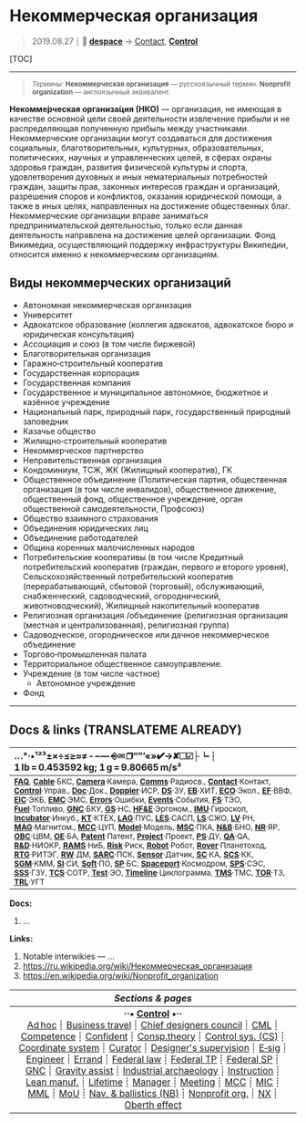 # Некоммерческая организация
> 2019.08.27 ┊ **🚀 [despace](index.md)** → [Contact](contact.md), **[Control](control.md)**

[TOC]

---

> <small>*Термины:* **Некоммерческая организация** — русскоязычный термин. **Nonprofit organization** — англоязычный эквивалент.</small>

**Некомме́рческая организа́ция (НКО)** — организация, не имеющая в качестве основной цели своей деятельности извлечение прибыли и не распределяющая полученную прибыль между участниками. Некоммерческие организации могут создаваться для достижения социальных, благотворительных, культурных, образовательных, политических, научных и управленческих целей, в сферах охраны здоровья граждан, развития физической культуры и спорта, удовлетворения духовных и иных нематериальных потребностей граждан, защиты прав, законных интересов граждан и организаций, разрешения споров и конфликтов, оказания юридической помощи, а также в иных целях, направленных на достижение общественных благ. Некоммерческие организации вправе заниматься предпринимательской деятельностью, только если данная деятельность направлена на достижение целей организации. Фонд Викимедиа, осуществляющий поддержку инфраструктуры Википедии, относится именно к некоммерческим организациям.



## Виды некоммерческих организаций

   - Автономная некоммерческая организация
   - Университет
   - Адвокатское образование (коллегия адвокатов, адвокатское бюро и юридическая консультация)
   - Ассоциация и союз (в том числе биржевой)
   - Благотворительная организация
   - Гаражно‑строительный кооператив
   - Государственная корпорация
   - Государственная компания
   - Государственное и муниципальное автономное, бюджетное и казённое учреждение
   - Национальный парк, природный парк, государственный природный заповедник
   - Казачье общество
   - Жилищно‑строительный кооператив
   - Некоммерческое партнерство
   - Неправительственная организация
   - Кондоминиум, ТСЖ, ЖК (Жилищный кооператив), ГК
   - Общественное объединение (Политическая партия, общественная организация (в том числе инвалидов), общественное движение, общественный фонд, общественное учреждение, орган общественной самодеятельности, Профсоюз)
   - Общество взаимного страхования
   - Объединения юридических лиц
   - Объединение работодателей
   - Община коренных малочисленных народов
   - Потребительские кооперативы (в том числе Кредитный потребительский кооператив (граждан, первого и второго уровня), Сельскохозяйственный потребительский кооператив (перерабатывающий, сбытовой (торговый), обслуживающий, снабженческий, садоводческий, огороднический, животноводческий), Жилищный накопительный кооператив
   - Религиозная организация /объединение (религиозная организация (местная и централизованная), религиозная группа)
   - Садоводческое, огородническое или дачное некоммерческое объединение
   - Торгово‑промышленная палата
   - Территориальное общественное самоуправление.
   - Учреждение (в том числе частное)
      - Автономное учреждение
   - Фонд



<p style="page-break-after:always"> </p>

---

## Docs & links (TRANSLATEME ALREADY)
|…°·•¹²³±×÷≤≥≈≠ ‑ −— ⎆✉ ❐“”’«»✔→✘☐☑├┕┆ 1 lb = 0.453592 kg; 1 g = 9.80665 m/s²|
|:--|
|<small>**[FAQ](faq.md)**, **[Cable](cable.md)**·БКС, **[Camera](camera.md)**·Камера, **[Comms](comms.md)**·Радиосв., **[Contact](contact.md)**·Контакт, **[Control](control.md)**·Управ., **[Doc](doc.md)**·Док., **[Doppler](doppler.md)**·ИСР, **[DS](ds.md)**·ЗУ, **[EB](eb.md)**·ХИТ, **[ECO](ecology.md)**·Экол., **[EF](ef.md)**·ВВФ, **[ElC](elc.md)**·ЭКБ, **[EMC](emc.md)**·ЭМС, **[Errors](error.md)**·Ошибки, **[Events](event.md)**·События, **[FS](fs.md)**·ТЭО, **[Fuel](fuel.md)**·Топливо, **[GNC](gnc.md)**·БКУ, **[GS](scs.md)**·НС, **[HF&E](hfe.md)**·Эргоном., **[IMU](imu.md)**·Гироскоп, **[Incubator](incubator.md)**·Инкуб., **[KT](kt.md)**·КТЕХ, **[LAG](lag.md)**·ПУC, **[LES](les.md)**·САСП, **[LS](ls.md)**·СЖО, **[LV](lv.md)**·РН, **[MAG](mag.md)**·Магнитом., **[MCC](mcc.md)**·ЦУП, **[Model](model.md)**·Модель, **[MSC](sc.md)**·ПКА, **[N&B](nnb.md)**·БНО, **[NR](nr.md)**·ЯР, **[OBC](obc.md)**·ЦВМ, **[OE](oe.md)**·БА, **[Patent](патент.md)**·Патент, **[Project](project.md)**·Проект, **[PS](ps.md)**·ДУ, **[QA](quality.md)**·QA, **[R&D](rnd.md)**·НИОКР, **[RAMS](rams.md)**·НиБ, **[Risk](risk.md)**·Риск, **[Robot](robotics.md)**·Робот, **[Rover](rover.md)**·Планетоход, **[RTG](rtg.md)**·РИТЭГ, **[RW](rw.md)**·ДМ, **[SARC](sarc.md)**·ПСК, **[Sensor](sensor.md)**·Датчик, **[SC](sc.md)**·КА, **[SCS](scs.md)**·КК, **[SGM](sgm.md)**·КММ, **[SI](si.md)**·СИ, **[Soft](soft.md)**·ПО, **[SP](sp.md)**·БС, **[Spaceport](spaceport.md)**·Космодром, **[SPS](sps.md)**·СЭС, **[SSS](sss.md)**·ГЗУ, **[TCS](tcs.md)**·СОТР, **[Test](test.md)**·ЭО, **[Timeline](timeline.md)**·Циклограмма, **[TMS](tms.md)**·ТМС, **[TOR](tor.md)**·ТЗ, **[TRL](trl.md)**·УГТ</small>|

**Docs:**

   1. …

**Links:**

   1. Notable interwikies — …
   1. <https://ru.wikipedia.org/wiki/Некоммерческая_организация>
   1. <https://en.wikipedia.org/wiki/Nonprofit_organization>

|*Sections & pages*|
|:--:|
|**··• [Control](Control.md) •··**<br> [Ad hoc](ad_hoc.md) ┊ [Business travel](business_travel.md) ┊ [Chief designers council](cocd.md) ┊ [CML](cml.md) ┊ [Competence](competence.md) ┊ [Confident](confident.md) ┊ [Consp.theory](consp_theory.md) ┊ [Control sys. (CS)](cs.md) ┊ [Coordinate system](coord_sys.md) ┊ [Curator](curator.md) ┊ [Designer's supervision](des_spv.md) ┊ [E‑sig](esig.md) ┊ [Engineer](engineer.md) ┊ [Errand](errand.md) ┊ [Federal law](fed_law.md) ┊ [Federal TP](fed_tp.md) ┊ [Federal SP](fed_sp.md) ┊ [GNC](gnc.md) ┊ [Gravity assist](gravass.md) ┊ [Industrial archaeology](ind_arch.md) ┊ [Instruction](instruction.md) ┊ [Lean manuf.](lean_man.md) ┊ [Lifetime](lifetime.md) ┊ [Manager](manager.md) ┊ [Meeting](meeting.md) ┊ [MCC](mcc.md) ┊ [MIC](mic.md) ┊ [MML](mml.md) ┊ [MoU](mou.md) ┊ [Nav. & ballistics (NB)](nnb.md) ┊ [Nonprofit org.](nonprof_org.md) ┊ [NX](nx.md) ┊ [Oberth effect](oberth_eff.md) | ┊ [Org.structure](orgstruct.md) ┊ [Outcomes commission](outccom.md) ┊ [Patent](patent_res.md) ┊ [Peter prin.](peter_principle.md) ┊ [Plan](plan.md) ┊ [PMBok](pmbok.md) ┊ [Quorum](quorum.md) ┊ [R&D management](rnd_mgmt.md) ┊ [R&D support](rnd_support.md) ┊ [Recursion](recurs.md) ┊ [Schulze_method](schulze_method.md) ┊ [Sci'N'Tech activities](st_act.md) ┊ [Sci'N'Tech council](satc.md) ┊ [Single-window system](sw_sys.md) ┊ [Situ.leadership](situ_leadership.md) ┊ [Skunk works](skunk_works.md) ┊ [State arm. plan](plan_sa.md) ┊ [Swamp](swamp.md) ┊ [Teamcenter](teamcenter.md) ┊ [TRIZ](triz.md) ┊ [TRL](trl.md) ┊ [Veto](veto.md) ┊ [Workflow](workflow.md) ┊ [Workgroup](wg.md)|

